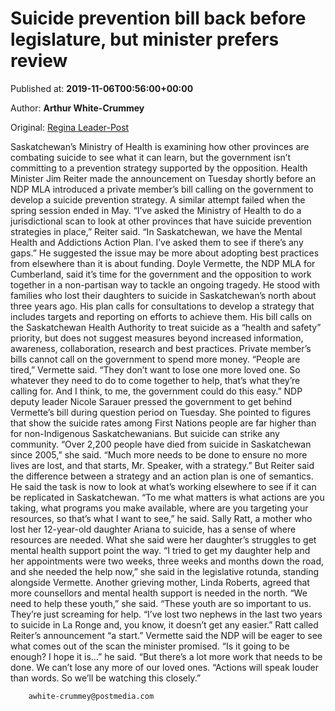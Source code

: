 
# Suicide prevention bill back before legislature, but minister prefers review

Published at: **2019-11-06T00:56:00+00:00**

Author: **Arthur White-Crummey**

Original: [Regina Leader-Post](https://leaderpost.com/news/saskatchewan/suicide-prevention-bill-back-before-legislature-but-minister-prefers-review)

Saskatchewan’s Ministry of Health is examining how other provinces are combating suicide to see what it can learn, but the government isn’t committing to a prevention strategy supported by the opposition.
Health Minister Jim Reiter made the announcement on Tuesday shortly before an NDP MLA introduced a private member’s bill calling on the government to develop a suicide prevention strategy. A similar attempt failed when the spring session ended in May.
“I’ve asked the Ministry of Health to do a jurisdictional scan to look at other provinces that have suicide prevention strategies in place,” Reiter said. “In Saskatchewan, we have the Mental Health and Addictions Action Plan. I’ve asked them to see if there’s any gaps.”
He suggested the issue may be more about adopting best practices from elsewhere than it is about funding.
Doyle Vermette, the NDP MLA for Cumberland, said it’s time for the government and the opposition to work together in a non-partisan way to tackle an ongoing tragedy. He stood with families who lost their daughters to suicide in Saskatchewan’s north about three years ago.
His plan calls for consultations to develop a strategy that includes targets and reporting on efforts to achieve them. His bill calls on the Saskatchewan Health Authority to treat suicide as a “health and safety” priority, but does not suggest measures beyond increased information, awareness, collaboration, research and best practices.
Private member’s bills cannot call on the government to spend more money.
“People are tired,” Vermette said. “They don’t want to lose one more loved one. So whatever they need to do to come together to help, that’s what they’re calling for. And I think, to me, the government could do this easy.”
NDP deputy leader Nicole Sarauer pressed the government to get behind Vermette’s bill during question period on Tuesday. She pointed to figures that show the suicide rates among First Nations people are far higher than for non-Indigenous Saskatchewanians. But suicide can strike any community.
“Over 2,200 people have died from suicide in Saskatchewan since 2005,” she said. “Much more needs to be done to ensure no more lives are lost, and that starts, Mr. Speaker, with a strategy.”
But Reiter said the difference between a strategy and an action plan is one of semantics. He said the task is now to look at what’s working elsewhere to see if it can be replicated in Saskatchewan.
“To me what matters is what actions are you taking, what programs you make available, where are you targeting your resources, so that’s what I want to see,” he said.
Sally Ratt, a mother who lost her 12-year-old daughter Ariana to suicide, has a sense of where resources are needed. What she said were her daughter’s struggles to get mental health support point the way.
“I tried to get my daughter help and her appointments were two weeks, three weeks and months down the road, and she needed the help now,” she said in the legislative rotunda, standing alongside Vermette.
Another grieving mother, Linda Roberts, agreed that more counsellors and mental health support is needed in the north.
“We need to help these youth,” she said. “These youth are so important to us. They’re just screaming for help.
“I’ve lost two nephews in the last two years to suicide in La Ronge and, you know, it doesn’t get any easier.”
Ratt called Reiter’s announcement “a start.”
Vermette said the NDP will be eager to see what comes out of the scan the minister promised.
“Is it going to be enough? I hope it is…” he said. “But there’s a lot more work that needs to be done. We can’t lose any more of our loved ones.
“Actions will speak louder than words. So we’ll be watching this closely.”

        awhite-crummey@postmedia.com
      
